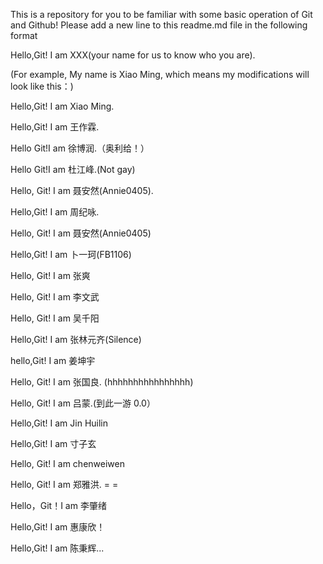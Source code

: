 
This is a repository for you  to be familiar with some basic operation of Git and Github!
Please add a new line to this readme.md file in the following format

Hello,Git! I am XXX(your name for us to know who you are).

(For example, My name is Xiao Ming, which means my modifications will look like this：)

Hello,Git! I am Xiao Ming.

Hello,Git! I am 王作霖.

Hello Git!I am 徐博润.（奥利给！）

Hello Git!I am 杜江峰.(Not gay)

Hello, Git! I am 聂安然(Annie0405).

Hello,Git! I am 周纪咏.

Hello, Git! I am 聂安然(Annie0405)

Hello,Git! I am 卜一珂(FB1106)

Hello, Git! I am 张爽

Hello, Git! I am 李文武

Hello, Git! I am 吴千阳

Hello,Git! I am 张林元齐(Silence)

hello,Git! I am 姜坤宇

Hello, Git! I am 张国良. (hhhhhhhhhhhhhhhh)

Hello, Git! I am 吕蒙.(到此一游 0.0）

Hello,Git! I am Jin Huilin

Hello,Git! I am 寸子玄

Hello, Git! I am chenweiwen

Hello, Git! I am 郑雅洪. = =

Hello，Git！I am 李肇绪

Hello,Git! I am 惠康欣！

Hello,Git! I am 陈秉辉...